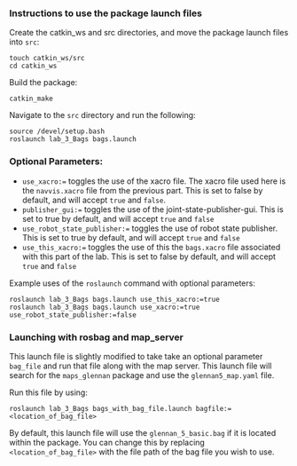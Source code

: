 ### Instructions to use the package launch files

Create the catkin_ws and src directories, and move the package launch files into `src`:
```
touch catkin_ws/src
cd catkin_ws
```

Build the package:
```
catkin_make
```

Navigate to the `src` directory and run the following:
```
source /devel/setup.bash
roslaunch lab_3_Bags bags.launch
```

### Optional Parameters:

* `use_xacro:=` toggles the use of the xacro file. The xacro file used here is the `navvis.xacro` file from the previous part. This is set to false by default, and will accept `true` and `false`. 
* `publisher_gui:=` toggles the use of the joint-state-publisher-gui. This is set to true by default, and will accept `true` and `false`
* `use_robot_state_publisher:=` toggles the use of robot state publisher. This is set to true by default, and will accept `true` and `false`
* `use_this_xacro:=` toggles the use of this the `bags.xacro` file associated with this part of the lab. This is set to false by default, and will accept `true` and `false`

Example uses of the `roslaunch` command with optional parameters:
```
roslaunch lab_3_Bags bags.launch use_this_xacro:=true
roslaunch lab_3_Bags bags.launch use_xacro:=true use_robot_state_publisher:=false
```


### Launching with rosbag and map_server
This launch file is slightly modified to take take an optional parameter `bag_file` and run that file along with the map server. This launch file will search for the `maps_glennan` package and use the `glennan5_map.yaml` file.

Run this file by using:
```
roslaunch lab_3_Bags bags_with_bag_file.launch bagfile:=<location_of_bag_file>
```
By default, this launch file will use the `glennan_5_basic.bag` if it is located within the package. You can change this by replacing `<location_of_bag_file>` with the file path of the bag file you wish to use.
